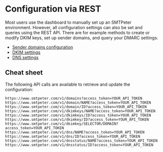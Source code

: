 # Configuration via REST

Most users use the dashboard to manually set up an SMTPeter environment.
However, all configuration settings can also be set and queries using
the REST API. There are for example methods to create or modify DKIM keys, 
set up sender domains, and query your DMARC settings.

* [Sender domains configuration](rest-sender-domains)
* [DKIM settings](rest-dkim)
* [DNS settings](rest-dns)


## Cheat sheet

The following API calls are available to retrieve and update the
configuration:

````text
https://www.smtpeter.com/v1/domains?access_token=YOUR_API_TOKEN
https://www.smtpeter.com/v1/domain/NAME?access_token=YOUR_API_TOKEN
https://www.smtpeter.com/v1/domain/ID?access_token=YOUR_API_TOKEN
https://www.smtpeter.com/v1/dkimkeys/NAME?access_token=YOUR_API_TOKEN
https://www.smtpeter.com/v1/dkimkeys/ID?access_token=YOUR_API_TOKEN
https://www.smtpeter.com/v1/dkimkey/ID?access_token=YOUR_API_TOKEN
https://www.smtpeter.com/v1/dkimkey/SELECTOR/DOMAIN?access_token=YOUR_API_TOKEN
https://www.smtpeter.com/v1/dns/NAME?access_token=YOUR_API_TOKEN
https://www.smtpeter.com/v1/dns/ID?access_token=YOUR_API_TOKEN
https://www.smtpeter.com/v1/dnsstatus/NAME?access_token=YOUR_API_TOKEN
https://www.smtpeter.com/v1/dnsstatus/ID?access_token=YOUR_API_TOKEN
````


